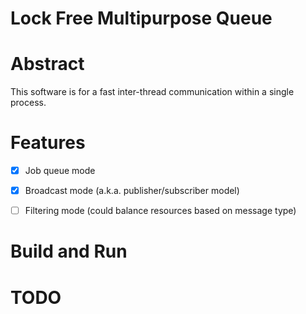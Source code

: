 Lock Free Multipurpose Queue 
===============================================================================

# Abstract
This software is for a fast inter-thread communication within a single process.


# Features
- [X] Job queue mode 
- [X] Broadcast mode (a.k.a. publisher/subscriber model)
- [ ] Filtering mode (could balance resources based on message type)


# Build and Run



# TODO

